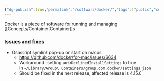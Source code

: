 ```yaml
---
{"dg-publish":true,"permalink":"/software/docker/","tags":["public","container","docker","macos"],"noteIcon":"1","created":"2024-08-03T14:53:21.405+02:00","updated":"2023-01-02T12:01:42.000+01:00"}
---
```



Docker is a piece of software for running and managing [[Concepts/Container\|Container]]s

### Issues and fixes

- Osascript symlink pop-up on start on macos
	- https://github.com/docker/for-mac/issues/6634
	- Workaround : setting `authDeclinedInstallSettings` to true in `~/Library/Group\ Containers/group.com.docker/settings.json`
	- Should be fixed in the next release, affected release is 4.15.0